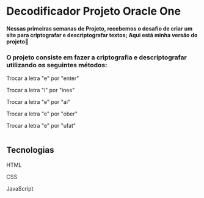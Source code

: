 <h1>Decodificador Projeto Oracle One</h1>
<h4>Nessas primeiras semanas de Projeto, recebemos o desafio de criar um site para criptografar e descriptografar textos;
Aqui está minha versão do projeto🚀</h4>

<h3>O projeto consiste em fazer a criptografia e descriptografar utilizando os seguintes métodos:</h3>
<p>Trocar a letra "e" por "enter"</p>
<p>Trocar a letra "i" por "ines"</p>
<p>Trocar a letra "e" por "ai"</p>
<p>Trocar a letra "e" por "ober"</p>
<p>Trocar a letra "e" por "ufat"</p>


<img href="./assets/paginaInicialDecodificador.png">

<h2>Tecnologias</h2>
<p>HTML</p>
<p>CSS</p>
<p>JavaScript</p>
